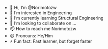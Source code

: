 - 👋 Hi, I’m @Norimotozw
- 👀 I’m interested in Engineering
- 🌱 I’m currently learning Structural Engineering
- 💞️ I’m looking to collaborate on ...
- 📫 How to reach me Norimotozw
- 😄 Pronouns: He/Him
- ⚡ Fun fact: Fast learner, but forget faster

<!---
Norimotozw/Norimotozw is a ✨ special ✨ repository because its `README.md` (this file) appears on your GitHub profile.
You can click the Preview link to take a look at your changes.
--->
